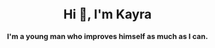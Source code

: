 <h1 align="center">Hi 👋, I'm Kayra</h1>
<h3 align="center">I'm a young man who improves himself as much as I can. </h3>
